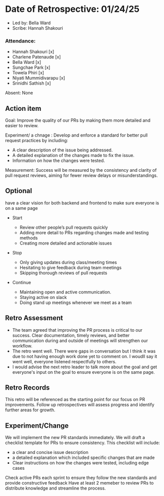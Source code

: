 # Date of Retrospective: 01/24/25

* Led by: Bella Ward
* Scribe: Hannah Shakouri

### Attendance: 
* Hannah Shakouri [x]
* Charlene Patenaude [x]
* Bella Ward [x]
* Sungchae Park [x]
* Towela Phiri [x]
* Niyati Mummidivarapu [x]
* Srinidhi Sathish [x]
  
Absent: None

## Action item

Goal: Improve the quality of our PRs by making them more detailed and easier to review.

Experiment/ a chnage : Develop and enforce a standard for better pull request practices by including:
- A clear description of the issue being addressed.
- A detailed explanation of the changes made to fix the issue.
- Information on how the changes were tested.

Measurement: Success will be measured by the consistency and clarity of pull request reviews, aiming for fewer review delays or misunderstandings.

## Optional
have a clear vision for both backend and frontend to make sure everyone is on a same page
* Start
  - Review other people’s pull requests quickly
  - Adding more detail to PRs regarding changes made and testing methods
  - Creating more detailed and actionable issues
    
* Stop
  - Only giving updates during class/meeting times
  - Hesitating to give feedback during team meetings
  - Skipping thorough reviews of pull requests
    
* Continue
  - Maintaining open and active communication.
  - Staying active on slack
  - Doing stand up meetings whenever we meet as a team


## Retro Assessment
- The team agreed that improving the PR process is critical to our success. Clear documentation, timely reviews, and better communication during and outside of meetings will strengthen our workflow.
- The retro went well. There were gaps in conversation but I think it was due to not having enough work done yet to comment on. I woudll say it went well, everyone listened respectfully to others.
- I would advise the next retro leader to talk more about the goal and get everyone's input on the goal to ensure everyone is on the same page.


## Retro Records
This retro will be referenced as the starting point for our focus on PR improvements. Follow up retrospectives will assess progress and identify further areas for growth.

## Experiment/Change
We will implement the new PR standards immediately. We will draft a checklist template for PRs to ensure consistency. This checklist will include:
- a clear and concise issue description
- a detailed explanation which included specific changes that are made
- Clear instructions on how the changes were tested, including edge cases

Check active PRs each sprint to ensure they follow the new standards and provide constructive feedback
Have at least 2 memeber to review PRs to distribute knowledge and streamline the process.
